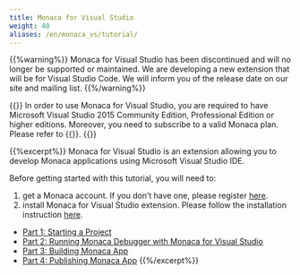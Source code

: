 ```yaml
---
title: Monaca for Visual Studio
weight: 40
aliases: /en/monaca_vs/tutorial/
---
```


{{%warning%}}
Monaca for Visual Studio has been discontinued and will no longer be supported or maintained. We are developing a new extension that will be for Visual Studio Code. We will inform you of the release date on our site and mailing list.
{{%/warning%}}

{{<note>}}
    In order to use Monaca for Visual Studio, you are required to have Microsoft Visual Studio 2015 Community Edition, Professional Edition or higher editions. Moreover, you need to subscribe to a valid Monaca plan. Please refer to {{<link href="https://monaca.mobi/en/pricing" title="Monaca Subscription Plans">}}.
{{</note>}}

{{%excerpt%}}
Monaca for Visual Studio is an extension allowing you to develop Monaca applications using Microsoft Visual Studio IDE.

Before getting started with this tutorial, you will need to:

1. get a Monaca account. If you don’t have one, please register [here](https://monaca.mobi/en/register/start).
2. install Monaca for Visual Studio extension. Please follow the installation instruction [here](/en/products_guide/monaca_vs/overview//#installing-monaca-for-visual-studio).


- [Part 1: Starting a Project](/en/tutorials/monaca_vs/starting_project)
- [Part 2: Running Monaca Debugger with Monaca for Visual Studio](/en/tutorials/monaca_vs/testing_debugging)
- [Part 3: Building Monaca App](/en/tutorials/monaca_vs/building_app)
- [Part 4: Publishing Monaca App](/en/tutorials/monaca_vs/publishing_app)
{{%/excerpt%}}
